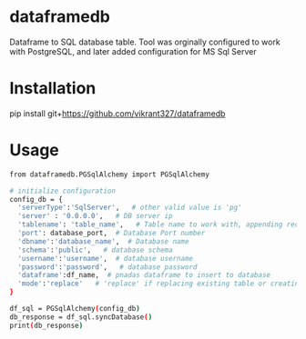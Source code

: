 # dataframedb
Dataframe to SQL database table. Tool was orginally configured to work with PostgreSQL, and later added configuration for MS Sql Server

# Installation
pip install git+https://github.com/vikrant327/dataframedb

# Usage
```sh
from dataframedb.PGSqlAlchemy import PGSqlAlchemy

# initialize configuration
config_db = {
  'serverType':'SqlServer',   # other valid value is 'pg'
  'server' : '0.0.0.0',   # DB server ip
  'tablename': 'table_name',   # Table name to work with, appending records or creating a new one
  'port': database_port,  # Database Port number
  'dbname':'database_name',  # Database name
  'schema':'public',   # database schema
  'username':'username',  # database username
  'password':'password',   # database password
  'dataframe':df_name,  # pnadas dataframe to insert to database
  'mode':'replace'   # 'replace' if replacing existing table or creating new, 'append' if appending records to existing table
}

df_sql = PGSqlAlchemy(config_db)
db_response = df_sql.syncDatabase()
print(db_response)

```

